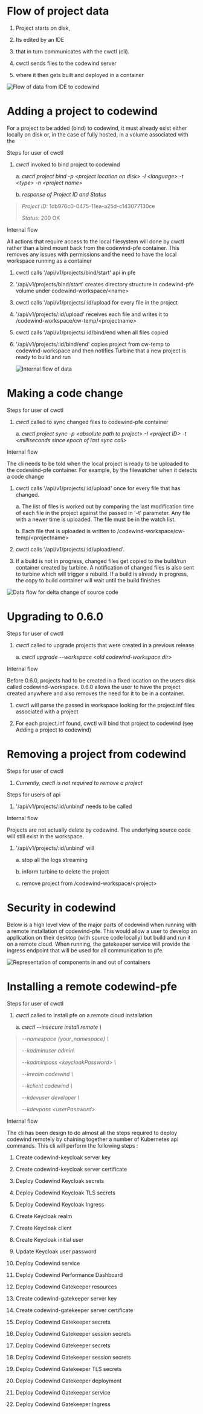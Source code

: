 Flow of project data
====================

1.  Project starts on disk,

2.  Its edited by an IDE

3.  that in turn communicates with the cwctl (cli).

4.  cwctl sends files to the codewind server

5.  where it then gets built and deployed in a container

![Flow of data from IDE to codewind](./media/image1.png)

Adding a project to codewind
============================

For a project to be added (bind) to codewind, it must already exist
either locally on disk or, in the case of fully hosted, in a volume
associated with the

Steps for user of cwctl

1.  *cwctl* invoked to bind project to codewind

    a.  *cwctl project bind -p \<project location on disk\> -l
        \<language\> -t \<type\> -n \<project name\>*

    b.  *response of Project ID and Status*

> *Project ID:* 1db976c0-0475-11ea-a25d-c143077130ce
>
> *Status:* 200 OK

Internal flow

All actions that require access to the local filesystem will done by
cwctl rather than a bind mount back from the codewind-pfe container.
This removes any issues with permissions and the need to have the local
workspace running as a container

1.  cwctl calls '/api/v1/projects/bind/start' api in pfe

2.  '/api/v1/projects/bind/start' creates directory structure in
    codewind-pfe volume under codewind-workspace/\<name\>

3.  cwctl calls '/api/v1/projects/:id/upload for every file in the
    project

4.  '/api/v1/projects/:id/upload' receives each file and writes it to
    /codewind-workspace/cw-temp/\<projectname\>

5.  cwctl calls '/api/v1/projects/:id/bind/end when all files copied

6.  '/api/v1/projects/:id/bind/end' copies project from cw-temp to
    codewind-workspace and then notifies Turbine that a new project is
    ready to build and run

    ![Internal flow of data](./media/image2.png)

Making a code change
====================

Steps for user of cwctl

1.  *cwctl* called to sync changed files to codewind-pfe container

    a.  *cwctl project sync -p \<absolute path to project\> -I \<project
        ID\> -t \<milliseconds since epoch of last sync call\>*

Internal flow

The cli needs to be told when the local project is ready to be uploaded
to the codewind-pfe container. For example, by the filewatcher when it
detects a code change

1.  cwctl calls '/api/v1/projects/:id/upload' once for every file that
    has changed.

    a.  The list of files is worked out by comparing the last
        modification time of each file in the project against the passed
        in '-t' parameter. Any file with a newer time is uploaded. The
        file must be in the watch list.

    b.  Each file that is uploaded is written to
        /codewind-workspace/cw-temp/\<projectname\>

2.  cwctl calls '/api/v1/projects/:id/upload/end'.

3.  If a build is not in progress, changed files get copied to the
    build/run container created by turbine. A notification of changed
    files is also sent to turbine which will trigger a rebuild. If a
    build is already in progress, the copy to build container will wait
    until the build finishes

![Data flow for delta change of source code](./media/image3.png)

Upgrading to 0.6.0
==================

Steps for user of cwctl

1.  *cwctl* called to upgrade projects that were created in a previous
    release

    a.  *cwctl upgrade \--workspace \<old codewind-workspace dir\>*

Internal flow

Before 0.6.0, projects had to be created in a fixed location on the
users disk called codewind-workspace. 0.6.0 allows the user to have the
project created anywhere and also removes the need for it to be in a
container.

1.  cwctl will parse the passed in workspace looking for the project.inf
    files associated with a project

2.  For each project.inf found, cwctl will bind that project to codewind
    (see Adding a project to codewind)

Removing a project from codewind
================================

Steps for user of cwctl

1.  *Currently, cwctl is not required to remove a project*

Steps for users of api

1.  '/api/v1/projects/:id/unbind' needs to be called

Internal flow

Projects are not actually delete by codewind. The underlying source code
will still exist in the workspace.

1.  '/api/v1/projects/:id/unbind' will

    a.  stop all the logs streaming

    b.  inform turbine to delete the project

    c.  remove project from /codewind-workspace/\<project\>

Security in codewind
====================

Below is a high level view of the major parts of codewind when running
with a remote installation of codewind-pfe. This would allow a user to
develop an application on their desktop (with source code locally) but
build and run it on a remote cloud. When running, the gatekeeper service
will provide the ingress endpoint that will be used for all
communication to pfe.

![Representation of components in and out of containers](./media/image4.png)

Installing a remote codewind-pfe
================================

Steps for user of cwctl

1.  *cwctl* called to install pfe on a remote cloud installation

    a.  *cwctl --insecure install remote \\*

> *\--namespace {your\_namespace} \\*
>
> *\--kadminuser admin\\*
>
> *\--kadminpass \<keycloakPassword\> \\*
>
> *\--krealm codewind \\*
>
> *\--kclient codewind \\*
>
> *\--kdevuser developer \\*
>
> *\--kdevpass \<userPassword\>*

Internal flow

The cli has been design to do almost all the steps required to deploy
codewind remotely by chaining together a number of Kubernetes api
commands. This cli will perform the following steps :

1.  Create codewind-keycloak server key

2.  Create codewind-keycloak server certificate

3.  Deploy Codewind Keycloak secrets

4.  Deploy Codewind Keycloak TLS secrets

5.  Deploy Codewind Keycloak Ingress

6.  Create Keycloak realm

7.  Create Keycloak client

8.  Create Keycloak initial user

9.  Update Keycloak user password

10. Deploy Codewind service

11. Deploy Codewind Performance Dashboard

12. Deploy Codewind Gatekeeper resources

13. Create codewind-gatekeeper server key

14. Create codewind-gatekeeper server certificate

15. Deploy Codewind Gatekeeper secrets

16. Deploy Codewind Gatekeeper session secrets

17. Deploy Codewind Gatekeeper secrets

18. Deploy Codewind Gatekeeper session secrets

19. Deploy Codewind Gatekeeper TLS secrets

20. Deploy Codewind Gatekeeper deployment

21. Deploy Codewind Gatekeeper service

22. Deploy Codewind Gatekeeper Ingress
